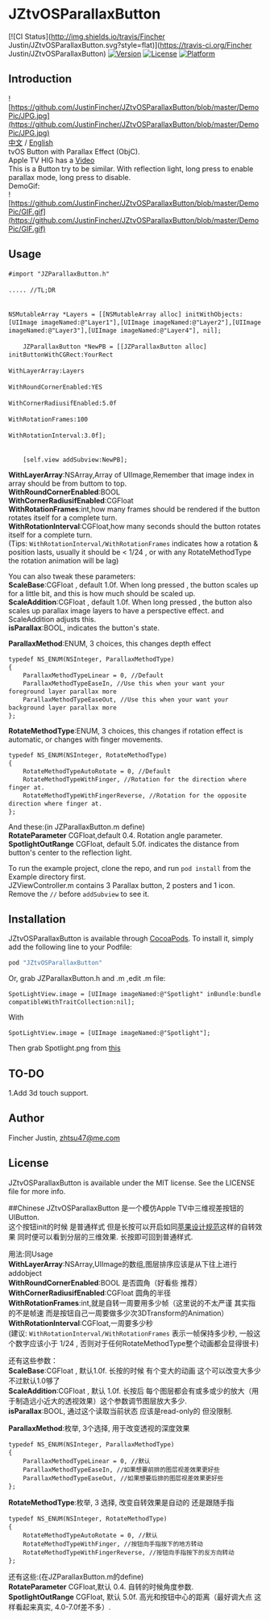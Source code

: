 # JZtvOSParallaxButton

[![CI Status](http://img.shields.io/travis/Fincher Justin/JZtvOSParallaxButton.svg?style=flat)](https://travis-ci.org/Fincher Justin/JZtvOSParallaxButton)
[![Version](https://img.shields.io/cocoapods/v/JZtvOSParallaxButton.svg?style=flat)](http://cocoapods.org/pods/JZtvOSParallaxButton)
[![License](https://img.shields.io/cocoapods/l/JZtvOSParallaxButton.svg?style=flat)](http://cocoapods.org/pods/JZtvOSParallaxButton)
[![Platform](https://img.shields.io/cocoapods/p/JZtvOSParallaxButton.svg?style=flat)](http://cocoapods.org/pods/JZtvOSParallaxButton)

## Introduction
![https://github.com/JustinFincher/JZtvOSParallaxButton/blob/master/DemoPic/JPG.jpg](https://github.com/JustinFincher/JZtvOSParallaxButton/blob/master/DemoPic/JPG.jpg)  
[中文](https://github.com/JustinFincher/JZtvOSParallaxButton#chinese) / [English](https://github.com/JustinFincher/JZtvOSParallaxButton#introduction)  
tvOS Button with Parallax Effect (ObjC).  
Apple TV HIG has a [Video](https://developer.apple.com/tvos/human-interface-guidelines/icons-and-images/images/icons-and-images-layering.mp4)  
This is a Button try to be similar. With reflection light, long press to enable parallax mode, long press to disable.  
DemoGif:  
![https://github.com/JustinFincher/JZtvOSParallaxButton/blob/master/DemoPic/GIF.gif](https://github.com/JustinFincher/JZtvOSParallaxButton/blob/master/DemoPic/GIF.gif)

## Usage
```
#import "JZParallaxButton.h"

..... //TL;DR


NSMutableArray *Layers = [[NSMutableArray alloc] initWithObjects:[UIImage imageNamed:@"Layer1"],[UIImage imageNamed:@"Layer2"],[UIImage imageNamed:@"Layer3"],[UIImage imageNamed:@"Layer4"], nil];
    
    JZParallaxButton *NewPB = [[JZParallaxButton alloc] initButtonWithCGRect:YourRect
                                                              WithLayerArray:Layers
                                                      WithRoundCornerEnabled:YES
                                                   WithCornerRadiusifEnabled:5.0f
                                                          WithRotationFrames:100
                                                        WithRotationInterval:3.0f];
    
    
    [self.view addSubview:NewPB];
```
**WithLayerArray**:NSArray,Array of UIImage,Remember that image index in array should be from buttom to top.   
**WithRoundCornerEnabled**:BOOL  
**WithCornerRadiusifEnabled**:CGFloat  
**WithRotationFrames**:int,how many frames should be rendered if the button rotates itself for a complete turn.  
**WithRotationInterval**:CGFloat,how many seconds should the button rotates itself for a complete turn.  
(Tips: `WithRotationInterval/WithRotationFrames` indicates how a rotation & position lasts, usually it should be < 1/24 , or with any RotateMethodType the rotation animation will be lag)  

You can also tweak these parameters:  
**ScaleBase**:CGFloat , default 1.0f. When long pressed , the button scales up for a little bit, and this is how much should be scaled up.  
**ScaleAddition**:CGFloat , default 1.0f. When long pressed , the button also scales up parallax image layers to have a perspective effect. and ScaleAddition adjusts this.  
**isParallax**:BOOL, indicates the button's state.

**ParallaxMethod**:ENUM, 3 choices, this changes depth effect    
```  
typedef NS_ENUM(NSInteger, ParallaxMethodType)  
{  
    ParallaxMethodTypeLinear = 0, //Default  
    ParallaxMethodTypeEaseIn, //Use this when your want your foreground layer parallax more  
    ParallaxMethodTypeEaseOut, //Use this when your want your background layer parallax more  
};  
```  
**RotateMethodType**:ENUM, 3 choices, this changes if rotation effect is automatic, or changes with finger movements.      
```
typedef NS_ENUM(NSInteger, RotateMethodType)
{
    RotateMethodTypeAutoRotate = 0, //Default
    RotateMethodTypeWithFinger, //Rotation for the direction where finger at.
    RotateMethodTypeWithFingerReverse, //Rotation for the opposite direction where finger at.
};
```

And these:(in JZParallaxButton.m define)  
**RotateParameter** CGFloat,default 0.4. Rotation angle parameter.  
**SpotlightOutRange** CGFloat, default 5.0f. indicates the distance from button's center to the reflection light.  

To run the example project, clone the repo, and run `pod install` from the Example directory first.  
JZViewController.m contains 3 Parallax button, 2 posters and 1 icon. Remove the `//` before `addSubview` to see it.


## Installation

JZtvOSParallaxButton is available through [CocoaPods](http://cocoapods.org). To install
it, simply add the following line to your Podfile:

```ruby
pod "JZtvOSParallaxButton"
```


Or, grab JZParallaxButton.h and .m ,edit .m file:  
```
SpotLightView.image = [UIImage imageNamed:@"Spotlight" inBundle:bundle compatibleWithTraitCollection:nil];
```  
With  
```
SpotLightView.image = [UIImage imageNamed:@"Spotlight"];
```  
Then grab Spotlight.png from [this](https://github.com/JustinFincher/JZtvOSParallaxButton/tree/master/Pod/Assets)

## TO-DO
1.Add 3d touch support.  
## Author

Fincher Justin, zhtsu47@me.com

## License

JZtvOSParallaxButton is available under the MIT license. See the LICENSE file for more info.


##Chinese
JZtvOSParallaxButton 是一个模仿Apple TV中三维视差按钮的UIButton.  
这个按钮init的时候 是普通样式 但是长按可以开启如同[苹果设计规范](https://developer.apple.com/tvos/human-interface-guidelines/icons-and-images/images/icons-and-images-layering.mp4)这样的自转效果 同时便可以看到分层的三维效果. 长按即可回到普通样式.  

用法:同Usage  
**WithLayerArray**:NSArray,UIImage的数组,图层排序应该是从下往上进行addobject   
**WithRoundCornerEnabled**:BOOL 是否圆角（好看些 推荐）  
**WithCornerRadiusifEnabled**:CGFloat 圆角的半径  
**WithRotationFrames**:int,就是自转一周要用多少帧（这里说的不太严谨 其实指的不是帧速 而是按钮自己一周要做多少次3DTransform的Animation）   
**WithRotationInterval**:CGFloat,一周要多少秒    
(建议: `WithRotationInterval/WithRotationFrames` 表示一帧保持多少秒, 一般这个数字应该小于 1/24 , 否则对于任何RotateMethodType整个动画都会显得很卡)  

还有这些参数：  
**ScaleBase**:CGFloat , 默认1.0f. 长按的时候 有个变大的动画 这个可以改变大多少 不过默认1.0够了    
**ScaleAddition**:CGFloat , 默认 1.0f. 长按后 每个图层都会有或多或少的放大（用于制造远小近大的透视效果）这个参数调节图层放大多少.  
**isParallax**:BOOL, 通过这个读取当前状态 应该是read-only的 但没限制.

**ParallaxMethod**:枚举, 3个选择, 用于改变透视的深度效果   
```  
typedef NS_ENUM(NSInteger, ParallaxMethodType)  
{  
    ParallaxMethodTypeLinear = 0, //默认  
    ParallaxMethodTypeEaseIn, //如果想要前排的图层视差效果更好些    
    ParallaxMethodTypeEaseOut, //如果想要后排的图层视差效果更好些    
};  
```  
**RotateMethodType**:枚举, 3 选择, 改变自转效果是自动的 还是跟随手指      
```
typedef NS_ENUM(NSInteger, RotateMethodType)
{  
    RotateMethodTypeAutoRotate = 0, //默认    
    RotateMethodTypeWithFinger, //按钮向手指按下的地方转动  
    RotateMethodTypeWithFingerReverse, //按钮向手指按下的反方向转动  
};  
```   
还有这些:(在JZParallaxButton.m的define)  
**RotateParameter** CGFloat,默认 0.4. 自转的时候角度参数.  
**SpotlightOutRange** CGFloat, 默认 5.0f. 高光和按钮中心的距离（最好调大点 这样看起来真实, 4.0-7.0f差不多）.  

